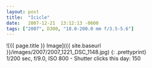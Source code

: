 ```yaml
---
layout: post
title:  "Icicle"
date:   2007-12-21  13:12:13 -0600
tags: ["2007", D300, "18.0-200.0 mm f/3.5-5.6"]
---
```

![{{ page.title }} Image]({{ site.baseurl }}/images/2007/2007_1221_DSC_1148.jpg)
{: .prettyprint}   
1/200 sec, f/9.0, ISO 800 - Shutter clicks this day: 150